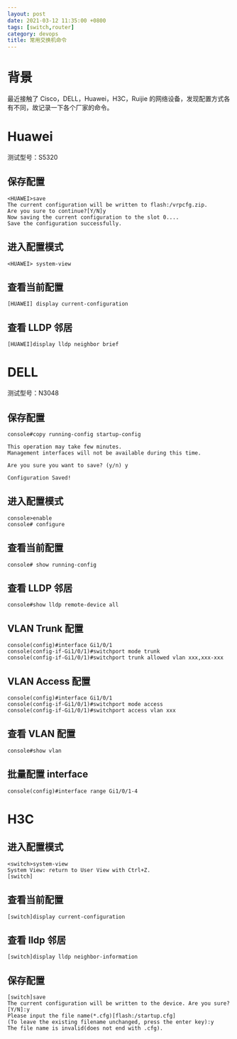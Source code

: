 ```yaml
---
layout: post
date: 2021-03-12 11:35:00 +0800
tags: [switch,router]
category: devops
title: 常用交换机命令
---
```


# 背景

最近接触了 Cisco，DELL，Huawei，H3C，Ruijie 的网络设备，发现配置方式各有不同，故记录一下各个厂家的命令。

# Huawei

测试型号：S5320

## 保存配置

```
<HUAWEI>save
The current configuration will be written to flash:/vrpcfg.zip.
Are you sure to continue?[Y/N]y
Now saving the current configuration to the slot 0....
Save the configuration successfully.
```

## 进入配置模式

```
<HUAWEI> system-view
```

## 查看当前配置

```
[HUAWEI] display current-configuration
```

## 查看 LLDP 邻居

```
[HUAWEI]display lldp neighbor brief
```


# DELL

测试型号：N3048

## 保存配置

```
console#copy running-config startup-config

This operation may take few minutes.
Management interfaces will not be available during this time.

Are you sure you want to save? (y/n) y

Configuration Saved!
```

## 进入配置模式

```
console>enable
console# configure
```

## 查看当前配置

```
console# show running-config
```

## 查看 LLDP 邻居

```
console#show lldp remote-device all
```

## VLAN Trunk 配置

```
console(config)#interface Gi1/0/1
console(config-if-Gi1/0/1)#switchport mode trunk
console(config-if-Gi1/0/1)#switchport trunk allowed vlan xxx,xxx-xxx
```

## VLAN Access 配置

```
console(config)#interface Gi1/0/1
console(config-if-Gi1/0/1)#switchport mode access
console(config-if-Gi1/0/1)#switchport access vlan xxx
```

## 查看 VLAN 配置

```
console#show vlan
```

## 批量配置 interface

```
console(config)#interface range Gi1/0/1-4
```

# H3C

## 进入配置模式

```
<switch>system-view
System View: return to User View with Ctrl+Z.
[switch]
```

## 查看当前配置

```
[switch]display current-configuration
```

## 查看 lldp 邻居

```
[switch]display lldp neighbor-information
```

## 保存配置

```
[switch]save
The current configuration will be written to the device. Are you sure? [Y/N]:y
Please input the file name(*.cfg)[flash:/startup.cfg]
(To leave the existing filename unchanged, press the enter key):y
The file name is invalid(does not end with .cfg).
```
